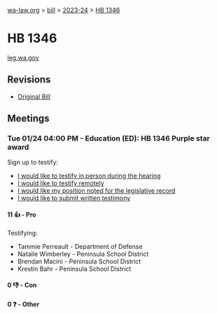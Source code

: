 [wa-law.org](/) > [bill](/bill/) > [2023-24](/bill/2023-24/) > [HB 1346](/bill/2023-24/hb/1346/)

# HB 1346
[leg.wa.gov](https://app.leg.wa.gov/billsummary?BillNumber=1346&Year=2023&Initiative=false)

## Revisions
* [Original Bill](1/)

## Meetings
### Tue 01/24 04:00 PM - Education (ED): HB 1346 Purple star award
Sign up to testify:
* [I would like to testify in person during the hearing](https://app.leg.wa.gov/csi/Testifier/Add?chamber=House&mId=30513&aId=149654&caId=20648&tId=1)
* [I would like to testify remotely](https://app.leg.wa.gov/csi/Testifier/Add?chamber=House&mId=30513&aId=149654&caId=20648&tId=2)
* [I would like my position noted for the legislative record](https://app.leg.wa.gov/csi/Testifier/Add?chamber=House&mId=30513&aId=149654&caId=20648&tId=3)
* [I would like to submit written testimony](https://app.leg.wa.gov/csi/Testifier/Add?chamber=House&mId=30513&aId=149654&caId=20648&tId=4)

#### 11 👍 - Pro
Testifying:
* Tammie Perreault - Department of Defense
* Natalie Wimberley  - Peninsula School District
* Brendan  Macini - Peninsula School District
* Krestin Bahr - Peninsula School District

#### 0 👎 - Con

#### 0 ❓ - Other
